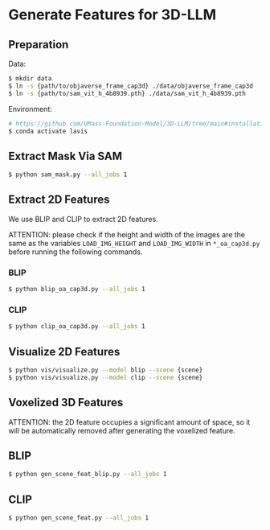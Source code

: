 # Generate Features for 3D-LLM

## Preparation

Data:

```bash
$ mkdir data
$ ln -s {path/to/objaverse_frame_cap3d} ./data/objaverse_frame_cap3d
$ ln -s {path/to/sam_vit_h_4b8939.pth} ./data/sam_vit_h_4b8939.pth
```

Environment:

```bash
# https://github.com/UMass-Foundation-Model/3D-LLM/tree/main#installation
$ conda activate lavis
```

## Extract Mask Via SAM

```bash
$ python sam_mask.py --all_jobs 1
```

## Extract 2D Features

We use BLIP and CLIP to extract 2D features.

ATTENTION: please check if the height and width of the images are the same as the variables `LOAD_IMG_HEIGHT` and `LOAD_IMG_WIDTH` in `*_oa_cap3d.py` before running the following commands.

### BLIP

```bash
$ python blip_oa_cap3d.py --all_jobs 1
```

### CLIP

```bash
$ python clip_oa_cap3d.py --all_jobs 1
```

## Visualize 2D Features

```bash
$ python vis/visualize.py --model blip --scene {scene}
$ python vis/visualize.py --model clip --scene {scene}
```

## Voxelized 3D Features

ATTENTION: the 2D feature occupies a significant amount of space, so it will be automatically removed after generating the voxelized feature.

## BLIP

```bash
$ python gen_scene_feat_blip.py --all_jobs 1
```

## CLIP

```bash
$ python gen_scene_feat.py --all_jobs 1
```